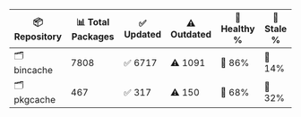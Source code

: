 | 📦 Repository | 📊 Total Packages | ✅ Updated | ⚠️ Outdated | 💚 Healthy % | 🔴 Stale % |
|---------------|-------------------|------------|-------------|-------------|------------|
| 🗂️ bincache | 7808 | ✅ 6717 | ⚠️ 1091 | 💚 86% | 🔴 14% |
| 🗂️ pkgcache | 467 | ✅ 317 | ⚠️ 150 | 💚 68% | 🔴 32% |
